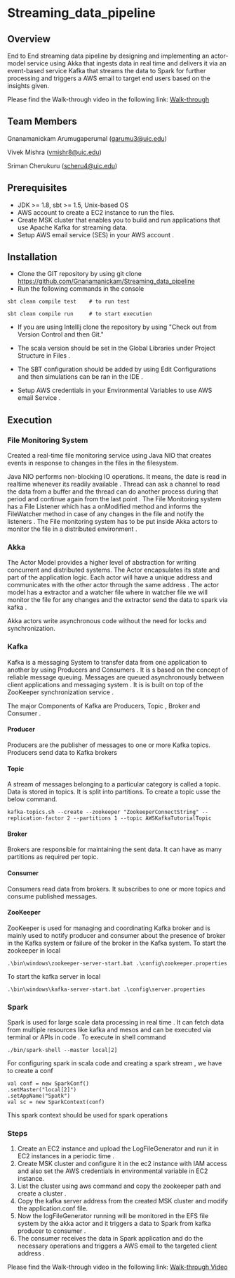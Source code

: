 # Streaming_data_pipeline
## Overview
End to End streaming data pipeline by designing and implementing an actor-model service using Akka that ingests data in real time and delivers it via an event-based service Kafka that streams the data to Spark for further processing and triggers a AWS email to target end users based on the insights given.

Please find the Walk-through video in the following link: 
[Walk-through]('https://youtu.be/w-05sX_oT5o')  

## Team Members
Gnanamanickam Arumugaperumal (garumu3@uic.edu)

Vivek Mishra (vmishr8@uic.edu)

Sriman Cherukuru (scheru4@uic.edu)

## Prerequisites

* JDK >= 1.8, sbt >= 1.5, Unix-based OS
* AWS account to create a EC2 instance to run the files.
* Create MSK cluster that enables you to build and run applications that use Apache Kafka for streaming data.
* Setup AWS email service (SES) in your AWS account .

## Installation

* Clone the GIT repository by using git clone https://github.com/Gnanamanickam/Streaming_data_pipeline
* Run the following commands in the console

```
sbt clean compile test    # to run test
```
```
sbt clean compile run     # to start execution
```

* If you are using IntellIj clone the repository by using "Check out from Version Control and then Git."

* The scala version should be set in the Global Libraries under Project Structure in Files .
* The SBT configuration should be added by using Edit Configurations and then simulations can be ran in the IDE .
* Setup AWS credentials in your Environmental Variables to use AWS email Service .

## Execution

### File Monitoring System

Created a real-time file monitoring service using Java NIO 
that creates events in response to changes in the files in the filesystem.

Java NIO performs non-blocking IO operations. It means, the date is read in realtime whenever its readily available . Thread can ask a channel to read the data from a buffer and the thread can do another process during that period and continue again from the last point .
The File Monitoring system has a File Listener which has a onModified method and informs the FileWatcher method in case of any changes in the file and notify the listeners . The
File monitoring system has to be put inside Akka actors to monitor the file in a distributed environment .

### Akka 

The Actor Model provides a higher level of abstraction for writing concurrent and distributed systems. The Actor encapsulates its state and part of the application logic.
Each actor will have a unique address and communicates with the other actor through the same address .
The actor model has a extractor and a watcher file where in watcher file we will monitor the file for any changes and the extractor send the data to spark via kafka .

Akka actors write asynchronous code without the need for locks and synchronization.

### Kafka

Kafka is a messaging System to transfer data from one application to another by using Producers and Consumers .
It is s based on the concept of reliable message queuing. Messages are queued asynchronously between client applications and messaging system .
It is is built on top of the ZooKeeper synchronization service .

The major Components of Kafka are Producers, Topic , Broker and Consumer .

#### Producer 

Producers are the publisher of messages to one or more Kafka topics. Producers send data to Kafka brokers

#### Topic

A stream of messages belonging to a particular category is called a topic. Data is stored in topics. It is split into partitions.
To create a topic usse the below command.

```
kafka-topics.sh --create --zookeeper "ZookeeperConnectString" --replication-factor 2 --partitions 1 --topic AWSKafkaTutorialTopic
```

#### Broker

Brokers are responsible for maintaining the sent data. It can have as many partitions as required per topic.

#### Consumer

Consumers read data from brokers. It subscribes to one or more topics and consume published messages.

#### ZooKeeper

ZooKeeper is used for managing and coordinating Kafka broker and is mainly used to notify producer and consumer about the presence of broker in the Kafka system or failure of the broker in the Kafka system.
To start the zookeeper in local
```
.\bin\windows\zookeeper-server-start.bat .\config\zookeeper.properties
```
To start the kafka server in local

```
.\bin\windows\kafka-server-start.bat .\config\server.properties
```
### Spark

Spark is used for large scale data processing in real time . It can fetch data from multiple resources like kafka and mesos and can be executed via terminal or APIs in code .
To execute in shell command

```
./bin/spark-shell --master local[2]
```

For configuring spark in scala code and creating a spark stream , we have to create a conf

```
val conf = new SparkConf()
.setMaster("local[2]")
.setAppName("Spatk")
val sc = new SparkContext(conf)
```

This spark context should be used for spark operations

### Steps 

1. Create an EC2 instance and upload the LogFileGenerator and run it in EC2 instances in a periodic time .
2. Create MSK cluster and configure it in the ec2 instance with IAM access and also set the AWS credentials in environmental variable in EC2 instance.
3. List the cluster using aws command and copy the zookeeper path and create a cluster .
4. Copy the kafka server address from the created MSK cluster and modify the application.conf file.
5. Now the logFileGenerator running will be monitored in the EFS file system by the akka actor and it triggers a data to Spark from kafka producer to consumer .
6. The consumer receives the data in Spark application and do the necessary operations and triggers a AWS email to the targeted client address .

Please find the Walk-through video in the following link:
[Walk-through Video]('https://youtu.be/w-05sX_oT5o')  


